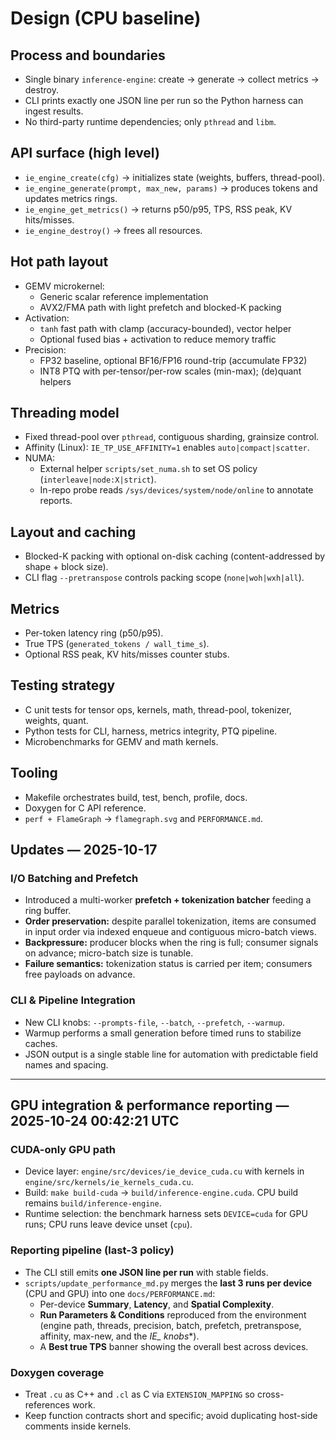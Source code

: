 # Design (CPU baseline)

## Process and boundaries
- Single binary `inference-engine`: create → generate → collect metrics → destroy.
- CLI prints exactly one JSON line per run so the Python harness can ingest results.
- No third-party runtime dependencies; only `pthread` and `libm`.

## API surface (high level)
- `ie_engine_create(cfg)` → initializes state (weights, buffers, thread-pool).
- `ie_engine_generate(prompt, max_new, params)` → produces tokens and updates metrics rings.
- `ie_engine_get_metrics()` → returns p50/p95, TPS, RSS peak, KV hits/misses.
- `ie_engine_destroy()` → frees all resources.

## Hot path layout
- GEMV microkernel:
  - Generic scalar reference implementation
  - AVX2/FMA path with light prefetch and blocked-K packing
- Activation:
  - `tanh` fast path with clamp (accuracy-bounded), vector helper
  - Optional fused bias + activation to reduce memory traffic
- Precision:
  - FP32 baseline, optional BF16/FP16 round-trip (accumulate FP32)
  - INT8 PTQ with per-tensor/per-row scales (min-max); (de)quant helpers

## Threading model
- Fixed thread-pool over `pthread`, contiguous sharding, grainsize control.
- Affinity (Linux): `IE_TP_USE_AFFINITY=1` enables `auto|compact|scatter`.
- NUMA:
  - External helper `scripts/set_numa.sh` to set OS policy (`interleave|node:X|strict`).
  - In-repo probe reads `/sys/devices/system/node/online` to annotate reports.

## Layout and caching
- Blocked-K packing with optional on-disk caching (content-addressed by shape + block size).
- CLI flag `--pretranspose` controls packing scope (`none|woh|wxh|all`).

## Metrics
- Per-token latency ring (p50/p95).
- True TPS (`generated_tokens / wall_time_s`).
- Optional RSS peak, KV hits/misses counter stubs.

## Testing strategy
- C unit tests for tensor ops, kernels, math, thread-pool, tokenizer, weights, quant.
- Python tests for CLI, harness, metrics integrity, PTQ pipeline.
- Microbenchmarks for GEMV and math kernels.

## Tooling
- Makefile orchestrates build, test, bench, profile, docs.
- Doxygen for C API reference.
- `perf + FlameGraph` → `flamegraph.svg` and `PERFORMANCE.md`.
## Updates — 2025-10-17

### I/O Batching and Prefetch
- Introduced a multi-worker **prefetch + tokenization batcher** feeding a ring buffer.
- **Order preservation:** despite parallel tokenization, items are consumed in input order via indexed enqueue and contiguous micro-batch views.
- **Backpressure:** producer blocks when the ring is full; consumer signals on advance; micro-batch size is tunable.
- **Failure semantics:** tokenization status is carried per item; consumers free payloads on advance.

### CLI & Pipeline Integration
- New CLI knobs: `--prompts-file`, `--batch`, `--prefetch`, `--warmup`.
- Warmup performs a small generation before timed runs to stabilize caches.
- JSON output is a single stable line for automation with predictable field names and spacing.

---

## GPU integration & performance reporting — 2025-10-24 00:42:21 UTC

### CUDA-only GPU path
- Device layer: `engine/src/devices/ie_device_cuda.cu` with kernels in `engine/src/kernels/ie_kernels_cuda.cu`.
- Build: `make build-cuda` → `build/inference-engine.cuda`. CPU build remains `build/inference-engine`.
- Runtime selection: the benchmark harness sets `DEVICE=cuda` for GPU runs; CPU runs leave device unset (`cpu`).

### Reporting pipeline (last-3 policy)
- The CLI still emits **one JSON line per run** with stable fields.
- `scripts/update_performance_md.py` merges the **last 3 runs per device** (CPU and GPU) into one `docs/PERFORMANCE.md`:
  - Per-device **Summary**, **Latency**, and **Spatial Complexity**.
  - **Run Parameters & Conditions** reproduced from the environment (engine path, threads, precision, batch, prefetch, pretranspose, affinity, max-new, and the **IE_* knobs**).
  - A **Best true TPS** banner showing the overall best across devices.

### Doxygen coverage
- Treat `.cu` as C++ and `.cl` as C via `EXTENSION_MAPPING` so cross-references work.
- Keep function contracts short and specific; avoid duplicating host-side comments inside kernels.
